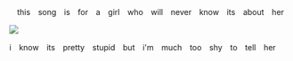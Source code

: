 　this　song　is　for　a　girl　who　will　never　know　its　about　her

![](https://media.discordapp.net/attachments/1210918875844190290/1228844683971788830/Untitled86_20240414031133.png?ex=662d85cb&is=661b10cb&hm=6687538f320f6892e6fc9c630ad76d553554e6b14da13ad9227f246d8d20cd7d&=&format=webp&quality=lossless&width=612&height=344)

i　know　its　pretty　stupid　but　i'm　much　too　shy　to　tell　her
